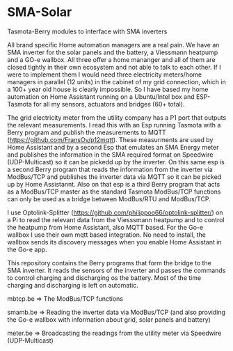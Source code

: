 # SMA-Solar
Tasmota-Berry modules to interface with SMA inverters

All brand specific Home automation managers are a real pain. We have an SMA inverter for the solar panels and the battery, a Viessmann heatpump and a GO-e wallbox. All three offer a home mananger and all of them are closed tightly in their own ecosystem and not able to talk to each other. If I were to implement them I would need three electricity meters/home managers in parallel (12 units) in the cabinet of my grid connection, which in a 100+ year old house is clearly impossible. So I have based my home automation on Home Assistant running on a Ubuntu/Intel box and ESP-Tasmota for all my sensors, actuators and bridges (60+ total).

The grid electricity meter from the utility company has a P1 port that outputs the relevant measurements. I read this with an Esp running Tasmota with a Berry program and publish the measurements to MQTT (https://github.com/FransOv/p12mqtt). These measurments are used by Home Assistant and by a second Esp that emulates an SMA Energy meter and publishes the information in the SMA required format on Speedwire (UDP-Multicast) so it can be pickedd up by the inverter. On this same esp is a second Berry program that reads the information from the inverter via ModBus/TCP and publishes the inverter data via MQTT so it can be picked up by Home Assistannt. Also on that esp is a third Berry program that acts as a ModBus/TCP master as the standard Tasmota ModBus/TCP functions can only be used as a bridge between ModBus/RTU and ModBus/TCP.

I use Optolink-Splitter (https://github.com/philippoo66/optolink-splitter/) on a Pi to read the relevant data from the Viesssmann heatpump and to control the heatpump from Home Assistant, also MQTT based. For the Go-e wallbox I use their own mqtt based integration. No need to install, the wallbox sends its discovery messages when you enable Home Assistant in the Go-e app.

This repository contains the Berry programs that form the bridge to the SMA inverter. It reads the sensors of the inverter and passes the commands to control charging and discharging os the battery. Most of the time charging and discharging is left on automatic.

mbtcp.be => The ModBus/TCP functions

smamb.be => Reading the inverter data via ModBus/TCP (and also providing the Go-e wallbox with information about grid, solar panels and battery)

meter.be => Broadcasting the readings from the utility meter via Speedwire  (UDP-Multicast)
